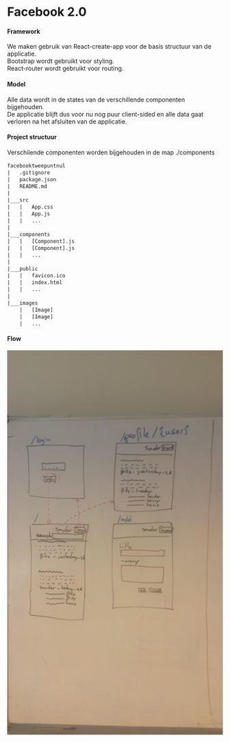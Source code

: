 # Facebook 2.0
#### Framework
We maken gebruik van React-create-app voor de basis structuur van de applicatie.<br>
Bootstrap wordt gebruikt voor styling.<br>
React-router wordt gebruikt voor routing.

#### Model
Alle data wordt in de states van de verschillende componenten bijgehouden. 
<br>De applicatie blijft dus voor nu nog puur client-sided en alle data gaat verloren na het afsluiten van de applicatie.

#### Project structuur
Verschilende componenten worden bijgehouden in de map ./components
```
facebooktweepuntnul
|   .gitignore
|   package.json
|   README.md
|
|___src
|   |   App.css
|   |   App.js
|   |   ...
|
|___components
|   |   [Component].js
|   |   [Component].js
|   |   ...
|
|___public
|   |   favicon.ico
|   |   index.html
|   |   ...
|    
|___images
    |   [Image]
    |   [Image]
    |   ...    
```

#### Flow
![alt text](./images/IMG_20170317_130347.jpg "Logo Title Text 1")
